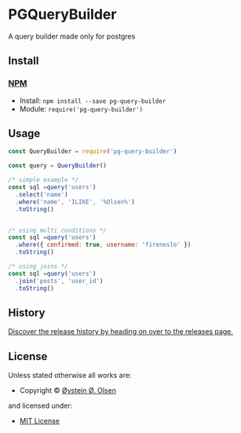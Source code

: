 <!-- TITLE/ -->

<h1>PGQueryBuilder</h1>

<!-- /TITLE -->


<!-- BADGES/ -->



<!-- /BADGES -->


<!-- DESCRIPTION/ -->

A query builder made only for postgres

<!-- /DESCRIPTION -->


<!-- INSTALL/ -->

<h2>Install</h2>

<a href="https://npmjs.com" title="npm is a package manager for javascript"><h3>NPM</h3></a><ul>
<li>Install: <code>npm install --save pg-query-builder</code></li>
<li>Module: <code>require('pg-query-builder')</code></li></ul>

<!-- /INSTALL -->


## Usage
```js
const QueryBuilder = require('pg-query-builder')

const query = QueryBuilder()

/* simple example */
const sql =query('users')
  .select('name')
  .where('name', 'ILIKE', '%Olsen%')
  .toString()


/* using multi conditions */
const sql =query('users')
  .where({ confirmed: true, username: 'fireneslo' })
  .toString()

/* using joins */
const sql =query('users')
  .join('posts', 'user_id')
  .toString()


```

<!-- HISTORY/ -->

<h2>History</h2>

<a href="https://github.com/FireNeslo/pg-query-builder/releases">Discover the release history by heading on over to the releases page.</a>

<!-- /HISTORY -->


<!-- LICENSE/ -->

<h2>License</h2>

Unless stated otherwise all works are:

<ul><li>Copyright &copy; <a href="https://github.com/FireNeslo">Øystein Ø. Olsen</a></li></ul>

and licensed under:

<ul><li><a href="http://spdx.org/licenses/MIT.html">MIT License</a></li></ul>

<!-- /LICENSE -->
